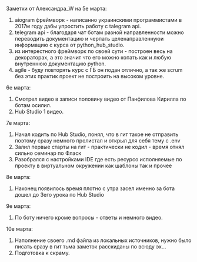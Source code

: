 Заметки от Александра_W на 5е марта:
1. aiogram фреймворк - написанно украинскими программистами в 2017м году дабы упростить работу с talegram api.
2. telegram api - благодаря чат ботам разной направленности можно переводить документацию и черпать целенаправленнуюи информацию с курса от python_hub_studio.
3. из интерестного фреймворк по своей сути - построен весь на декораторах, а это значит что его можно копать как и любую внутреннюю документацию python.
4. agile - буду повторять курс с ГБ он подан отлично, а так же scrum без этих практик проект не построить на высоком уровне.

6е марта:
1. Смотрел видео в записи половину видео от Панфилова Кирилла по ботам осилил.
2. Hub Studio 1 видео.

7е марта:
1. Начал кодить по Hub Studio, понял, что в гит такое не отправить поэтому сразу немного пролистал и открыл для себя тему с .env
2. Залил первые старты на гит - практически не кодил - время отнял сильно семинар по Фласк
3. Разобрался с настройками IDE где есть ресурсо исполняемые по проекту в виртуальном окружении как шаблоны так и прочее

8е марта:
1. Наконец появилось время плотно с утра засел именно за бота дошел до 3его урока по Hub Studio

9е марта:
1. По боту ничего кроме вопросы - ответы и немного видео.

10е марта:
1. Наполнение своего .md файла из локальных источников, нужно было писать сразу в гит тьма заметок расскиданы по всюду эх...
2. Подготовка к скраму.
